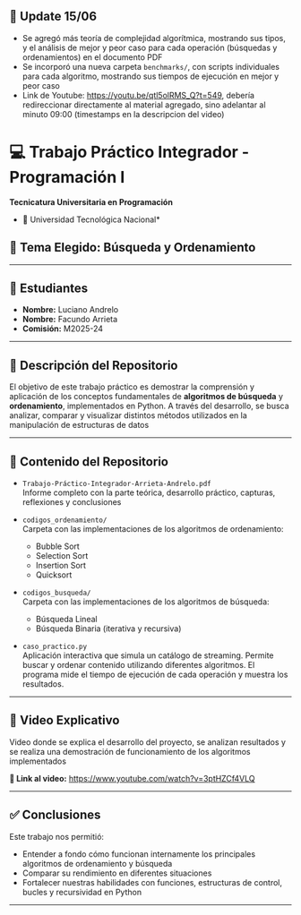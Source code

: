## 📅 Update 15/06

- Se agregó más teoría de complejidad algorítmica, mostrando sus tipos, y el análisis de mejor y peor caso para cada operación (búsquedas y ordenamientos) en el documento PDF
- Se incorporó una nueva carpeta `benchmarks/`, con scripts individuales para cada algoritmo, mostrando sus tiempos de ejecución en mejor y peor caso
- Link de Youtube: https://youtu.be/qtl5olRMS_Q?t=549, debería redireccionar directamente al material agregado, sino adelantar al minuto 09:00 (timestamps en la descripcion del video)


# 💻 Trabajo Práctico Integrador - Programación I

**Tecnicatura Universitaria en Programación**  
* 📍 Universidad Tecnológica Nacional*

## 🧩 Tema Elegido: Búsqueda y Ordenamiento

---

## 👥 Estudiantes

- **Nombre:** Luciano Andrelo  
- **Nombre:** Facundo Arrieta  
- **Comisión:** M2025-24

---

## 📂 Descripción del Repositorio

El objetivo de este trabajo práctico es demostrar la comprensión y aplicación de los conceptos fundamentales de **algoritmos de búsqueda** y **ordenamiento**, implementados en Python. A través del desarrollo, se busca analizar, comparar y visualizar distintos métodos utilizados en la manipulación de estructuras de datos

---

## 📁 Contenido del Repositorio

- `Trabajo-Práctico-Integrador-Arrieta-Andrelo.pdf`  
  Informe completo con la parte teórica, desarrollo práctico, capturas, reflexiones y conclusiones

- `codigos_ordenamiento/`  
  Carpeta con las implementaciones de los algoritmos de ordenamiento:
  - Bubble Sort
  - Selection Sort
  - Insertion Sort
  - Quicksort

- `codigos_busqueda/`  
  Carpeta con las implementaciones de los algoritmos de búsqueda:
  - Búsqueda Lineal
  - Búsqueda Binaria (iterativa y recursiva)

- `caso_practico.py`  
  Aplicación interactiva que simula un catálogo de streaming. Permite buscar y ordenar contenido utilizando diferentes algoritmos. El programa mide el tiempo de ejecución de cada operación y muestra los resultados.

---

## 🎥 Video Explicativo

Video donde se explica el desarrollo del proyecto, se analizan resultados y se realiza una demostración de funcionamiento de los algoritmos implementados

**🔗 Link al video:** https://www.youtube.com/watch?v=3ptHZCf4VLQ

---

## ✅ Conclusiones

Este trabajo nos permitió:

- Entender a fondo cómo funcionan internamente los principales algoritmos de ordenamiento y búsqueda
- Comparar su rendimiento en diferentes situaciones
- Fortalecer nuestras habilidades con funciones, estructuras de control, bucles y recursividad en Python

---


